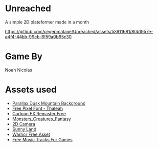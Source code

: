 # Unreached
A simple 2D plateformer made in a month

https://github.com/cegepmatane/Unreached/assets/53911681/80b1957e-a4f4-44bb-99cb-6f59a0b65c30

# Game By
Noah Nicolas

# Assets used
- [Parallax Dusk Mountain Background](https://assetstore.unity.com/packages/2d/textures-materials/tiles/parallax-dusk-mountain-background-53403)
- [Free Pixel Font - Thaleah](https://assetstore.unity.com/packages/2d/fonts/free-pixel-font-thaleah-140059)
- [Cartoon FX Remaster Free](https://assetstore.unity.com/packages/vfx/particles/cartoon-fx-remaster-free-109565)
- [Monsters_Creatures_Fantasy](https://assetstore.unity.com/packages/2d/characters/monsters-creatures-fantasy-167949)
- [2D Camera](https://assetstore.unity.com/packages/tools/camera/2d-camera-206159)
- [Sunny Land](https://assetstore.unity.com/packages/2d/characters/sunny-land-103349)
- [Warrior Free Asset](https://assetstore.unity.com/packages/2d/characters/warrior-free-asset-195707)
- [Free Music Tracks For Games](https://assetstore.unity.com/account/assets)
